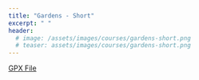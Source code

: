 ```yaml
---
title: "Gardens - Short"
excerpt: " "
header:
  # image: /assets/images/courses/gardens-short.png
  # teaser: assets/images/courses/gardens-short.png
---
```


<div class="strava-embed-placeholder" data-embed-type="route" data-embed-id="3179251167495992934" data-full-width="true" data-style="standard" data-club-id="109154"></div><script src="https://strava-embeds.com/embed.js"></script>


<a href="\assets\gpx_files\gardens-short.gpx">GPX File</a>
